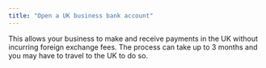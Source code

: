 ```yaml
---
title: "Open a UK business bank account"
---
```

This allows your business to make and receive payments in the UK without incurring foreign exchange fees. The process can take up to 3 months and you may have to travel to the UK to do so.

